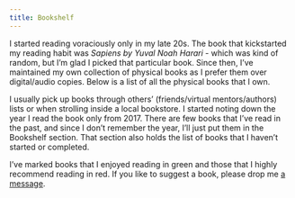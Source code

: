 ```yaml
---
title: Bookshelf
---
```

I started reading voraciously only in my late 20s. The book that kickstarted my reading habit was _Sapiens by Yuval Noah Harari_ - which was kind of random, but I’m glad I picked that particular book. Since then, I’ve maintained my own collection of physical books as I prefer them over digital/audio copies. Below is a list of all the physical books that I own.

I usually pick up books through others’ (friends/virtual mentors/authors) lists or when strolling inside a local bookstore. I started noting down the year I read the book only from 2017. There are few books that I’ve read in the past, and since I don’t remember the year, I’ll just put them in the Bookshelf section. That section also holds the list of books that I haven’t started or completed.

I’ve marked books that I enjoyed reading in <span class="bookshelf-book-green">green</span> and those that I highly recommend reading in <span class="bookshelf-book-red">red</span>. If you like to suggest a book, please drop me [a message](mailto:namaste@prashish.xyz).

